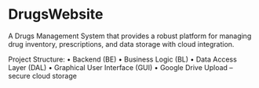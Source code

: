 # DrugsWebsite

A Drugs Management System that provides a robust platform for managing drug inventory, prescriptions, 
and data storage with cloud integration.

Project Structure:
	•	Backend (BE) 
	•	Business Logic (BL) 
	•	Data Access Layer (DAL) 
	•	Graphical User Interface (GUI) 
	•	Google Drive Upload – secure cloud storage
